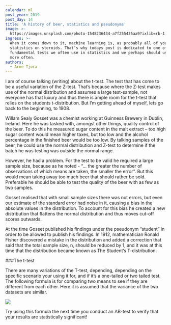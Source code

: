 ```yaml
---
calendar: ml
post_year: 2019
post_day: 14
title: 'A history of beer, statistics and pseudonyms'
image: >-
  https://images.unsplash.com/photo-1548236434-a7f255435aa9?ixlib=rb-1.2.1&ixid=eyJhcHBfaWQiOjEyMDd9&auto=format&fit=crop&w=1100&q=60
ingress: >-
  When it comes down to it, machine learning is, as probably all of you know –
  statistics on steroids. That’s why todays post is dedicated to one of the
  fundamental tests we often use in statistics and we perhaps should use even
  more often.
authors:
  - Arne Tjora
---
```

I am of course talking (writing) about the t-test. The test that has come to be a useful variation of the Z-test. That’s because where the Z-test makes use of the normal distribution and assumes a large test-sample, not everyone has that luxury and thus there is ample room for the t-test that relies on the students t-distribution. But I’m getting ahead of myself, lets go back to the beginning, to 1908.



Willam Sealy Gosset was a chemist working at Guinness Brewery in Dublin, Ireland. Here he was tasked with, amongst other things, quality control of the beer. To do this he measured sugar content in the malt extract – too high sugar content would mean higher taxes, but too low and the alcohol percentage in the finished beer would be too low. By talking samples of the beer, he could use the normal distribution and Z-test to determine if the batch he was testing was outside the normal range.



However, he had a problem. For the test to be valid he required a large sample size, because as he noted - “… the greater the number of observations of which means are taken, the smaller the error”. But this would mean taking away too much beer that should rather be sold. Preferable he should be able to test the quality of the beer with as few as two samples.



Gosset realised that with small sample sizes there was not errors, but even our estimate of the standard error had noise in it, causing a bias in the absolute values in the distribution. To account for this bias he created a new distribution that flattens the normal distribution and thus moves cut-off scores outwards.



At the time Gosset published his findings under the pseudonym “student” in order to be allowed to publish his findings. In 1912, mathematician Ronald Fisher discovered a mistake in the distribution and added a correction that said that the total sample size, n, should be reduced by 1, and it was at this time that the distribution became known as The Student’s T-distribution.



###The t-test

There are many variations of the T-test, depending, depending on the specific scenario your using it for, and if it’s a one-tailed or two tailed test. The following formula is for comparing two means to see if they are different from each other. Here it is assumed that the variance of the two datasets are similar.

![](/assets/ml_14_pic1.png)



Try using this formula the next time you conduct an AB-test to verify that your results are statistically significant!
